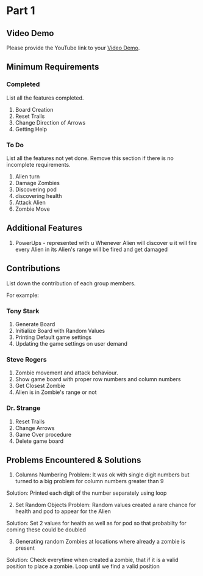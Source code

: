 # Part 1

## Video Demo

Please provide the YouTube link to your [Video Demo](https://youtube.com).

## Minimum Requirements

### Completed

List all the features completed.

1. Board Creation
2. Reset Trails
3. Change Direction of Arrows
4. Getting Help

### To Do

List all the features not yet done. Remove this section if there is no incomplete requirements.

1. Alien turn
2. Damage Zombies
3. Discovering pod
4. discovering health
5. Attack Alien
6. Zombie Move

## Additional Features

1. PowerUps - represented with u
Whenever Alien will discover u it will fire every Alien in its Alien's range will be fired and get damaged

## Contributions

List down the contribution of each group members.

For example:

### Tony Stark

1. Generate Board
2. Initialize Board with Random Values
3. Printing Default game settings
4. Updating the game settings on user demand

### Steve Rogers

1. Zombie movement and attack behaviour.
2. Show game board with proper row numbers and column numbers
3. Get Closest Zombie
4. Alien is in Zombie's range or not

### Dr. Strange

1. Reset Trails
2. Change Arrows
3. Game Over procedure
4. Delete game board

## Problems Encountered & Solutions

1. Columns Numbering Problem:
It was ok with single digit numbers but turned to a big problem for column numbers greater than 9

Solution:
Printed each digit of the number separately using loop

2. Set Random Objects Problem:
Random values created a rare chance for health and pod to appear for the Alien

Solution:
Set 2 values for health as well as for pod so that probabilty for coming these could be doubled

3. Generating random Zombies at locations where already a zombie is present

Solution:
Check everytime when created a zombie, that if it is a valid position to place a zombie. Loop until we find a valid position
